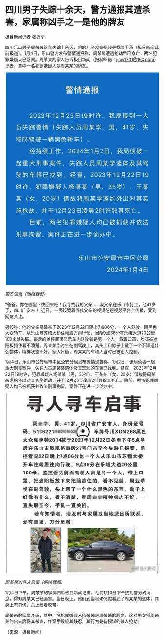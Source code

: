 # 四川男子失踪十余天，警方通报其遭杀害，家属称凶手之一是他的牌友

极目新闻记者 张万军

四川乐山男子周某某驾车失踪十余天，他的儿子发布视频寻找其下落（极目新闻此前报道）。1月4日，乐山警方发布警情通报称，周某某遭遇抢劫后已身亡，两名犯罪嫌疑人已落网。周某某的家人告诉极目新闻（报料邮箱：jimu1701@163.com）记者，其中一名犯罪嫌疑人是周某某的牌友。

![837927e3c823c7fee692d7ccc2a7554e.jpg](https://raw.githubusercontent.com/qqhsx/qqnews_image/main/2024/01/04/四川男子失踪十余天，警方通报其遭杀害，家属称凶手之一是他的牌友/837927e3c823c7fee692d7ccc2a7554e.jpg)

_警方通报（网络截图）_

“爸爸，你在哪里？快回来吧！我寻找我的父亲……我父亲在乐山市打工，他41岁了，四川广安人！”近日，一男孩哭着寻找父亲的视频在短视频平台上传播，受到网友关注。

男孩称，他的父亲周某某于2023年12月22日晚上7点06分，一个人驾驶一辆黑色大众轿车，从乐山市苏稽大桥往峨眉方向行驶，当晚9点36分在乐峨大道20公里100米处失联。最后的监控画面显示车内驾驶者是另一个人，戴着口罩，脸部被遮阳板挡住看不清楚。周某某当时坐在副驾驶上，其头上和脖子上戴了一个不知道什么物体，精神状态不好。家人怀疑，周某某的车和人当时已被别人控制。

1月4日，乐山市公安局市中区公安分局发布警情通报称，1月2日，该局侦破一起重大刑事案件，失踪人员周某某遗体及其驾驶的车辆已找到。经查，2023年12月22日19时许，犯罪嫌疑人杨某某（男，35岁）、王某某（女，20岁）借故将周某某邀约外出对其实施抢劫，并于12月23日凌晨2时许致其死亡。目前，两名犯罪嫌疑人均已被抓获并依法刑事拘留，案件正在进一步侦办中。

![510801e8ef12e8392ba61f80890a21ab.jpg](https://raw.githubusercontent.com/qqhsx/qqnews_image/main/2024/01/04/四川男子失踪十余天，警方通报其遭杀害，家属称凶手之一是他的牌友/510801e8ef12e8392ba61f80890a21ab.jpg)

_周某某的寻人启事（网络截图）_

1月4日下午，周某某的家属告诉极目新闻记者，他们1月3日下午接到警方的消息，得知周某某已经遇害。当日晚上，他们到当地殡仪馆看到了周某某的遗体，其身上有刀伤，头上缠着胶带。

周某某的家属介绍，其中一名犯罪嫌疑人杨某某是周某某的牌友，这对男女将周某某约出去后将其杀害，作案手段极其残忍，其行为是有预谋的杀人抢劫。

（来源：极目新闻）

